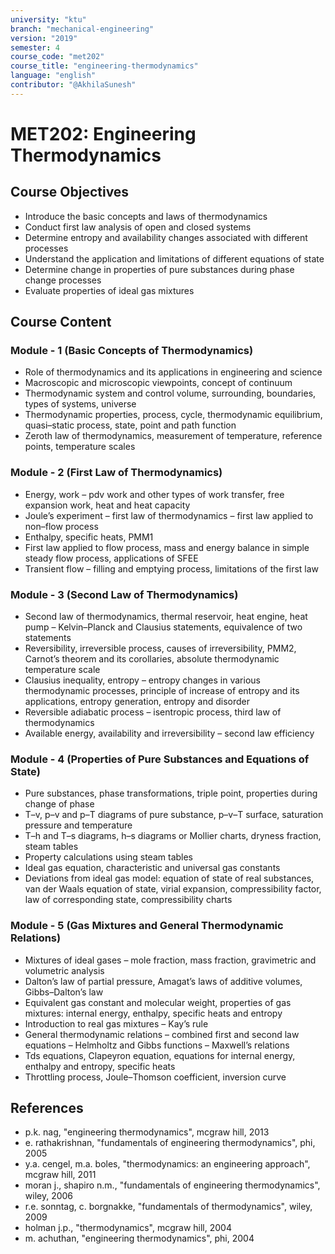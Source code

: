 ```yaml
---
university: "ktu"
branch: "mechanical-engineering"
version: "2019"
semester: 4
course_code: "met202"
course_title: "engineering-thermodynamics"
language: "english"
contributor: "@AkhilaSunesh"
---
```


# MET202: Engineering Thermodynamics

## Course Objectives

* Introduce the basic concepts and laws of thermodynamics  
* Conduct first law analysis of open and closed systems  
* Determine entropy and availability changes associated with different processes  
* Understand the application and limitations of different equations of state  
* Determine change in properties of pure substances during phase change processes  
* Evaluate properties of ideal gas mixtures  

## Course Content

### Module - 1 (Basic Concepts of Thermodynamics)

* Role of thermodynamics and its applications in engineering and science  
* Macroscopic and microscopic viewpoints, concept of continuum  
* Thermodynamic system and control volume, surrounding, boundaries, types of systems, universe  
* Thermodynamic properties, process, cycle, thermodynamic equilibrium, quasi–static process, state, point and path function  
* Zeroth law of thermodynamics, measurement of temperature, reference points, temperature scales  

### Module - 2 (First Law of Thermodynamics)

* Energy, work – pdv work and other types of work transfer, free expansion work, heat and heat capacity  
* Joule’s experiment – first law of thermodynamics – first law applied to non–flow process  
* Enthalpy, specific heats, PMM1  
* First law applied to flow process, mass and energy balance in simple steady flow process, applications of SFEE  
* Transient flow – filling and emptying process, limitations of the first law  

### Module - 3 (Second Law of Thermodynamics)

* Second law of thermodynamics, thermal reservoir, heat engine, heat pump – Kelvin–Planck and Clausius statements, equivalence of two statements  
* Reversibility, irreversible process, causes of irreversibility, PMM2, Carnot’s theorem and its corollaries, absolute thermodynamic temperature scale  
* Clausius inequality, entropy – entropy changes in various thermodynamic processes, principle of increase of entropy and its applications, entropy generation, entropy and disorder  
* Reversible adiabatic process – isentropic process, third law of thermodynamics  
* Available energy, availability and irreversibility – second law efficiency  

### Module - 4 (Properties of Pure Substances and Equations of State)

* Pure substances, phase transformations, triple point, properties during change of phase  
* T–v, p–v and p–T diagrams of pure substance, p–v–T surface, saturation pressure and temperature  
* T–h and T–s diagrams, h–s diagrams or Mollier charts, dryness fraction, steam tables  
* Property calculations using steam tables  
* Ideal gas equation, characteristic and universal gas constants  
* Deviations from ideal gas model: equation of state of real substances, van der Waals equation of state, virial expansion, compressibility factor, law of corresponding state, compressibility charts  

### Module - 5 (Gas Mixtures and General Thermodynamic Relations)

* Mixtures of ideal gases – mole fraction, mass fraction, gravimetric and volumetric analysis  
* Dalton’s law of partial pressure, Amagat’s laws of additive volumes, Gibbs–Dalton’s law  
* Equivalent gas constant and molecular weight, properties of gas mixtures: internal energy, enthalpy, specific heats and entropy  
* Introduction to real gas mixtures – Kay’s rule  
* General thermodynamic relations – combined first and second law equations – Helmholtz and Gibbs functions – Maxwell’s relations  
* Tds equations, Clapeyron equation, equations for internal energy, enthalpy and entropy, specific heats  
* Throttling process, Joule–Thomson coefficient, inversion curve  

## References

* p.k. nag, "engineering thermodynamics", mcgraw hill, 2013  
* e. rathakrishnan, "fundamentals of engineering thermodynamics", phi, 2005  
* y.a. cengel, m.a. boles, "thermodynamics: an engineering approach", mcgraw hill, 2011  
* moran j., shapiro n.m., "fundamentals of engineering thermodynamics", wiley, 2006  
* r.e. sonntag, c. borgnakke, "fundamentals of thermodynamics", wiley, 2009  
* holman j.p., "thermodynamics", mcgraw hill, 2004  
* m. achuthan, "engineering thermodynamics", phi, 2004  
